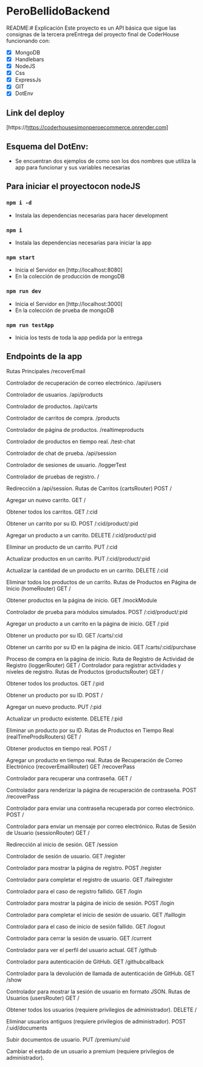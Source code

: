 # PeroBellidoBackend
README:# Explicación
Este proyecto es un API básica que sigue las consignas de la tercera preEntrega del proyecto final de CoderHouse funcionando con:
- [x] MongoDB
- [x] Handlebars
- [x] NodeJS
- [x] Css
- [x] ExpressJs
- [x] GIT
- [x] DotEnv

## Link del deploy

[https://https://coderhousesimonperoecommerce.onrender.com]


## Esquema del DotEnv:
- Se encuentran dos ejemplos de como son los dos nombres que utiliza la app para funcionar y sus variables necesarias

## Para iniciar el proyectocon nodeJS

### `npm i -d`
- Instala las dependencias necesarias para hacer development

### `npm i`
- Instala las dependencias necesarias para iniciar la app

### `npm start`
- Inicia el Servidor en [http://localhost:8080]
- En la colección de producción de mongoDB

### `npm run dev`
- Inicia el Servidor en [http://localhost:3000]
- En la colección de prueba de mongoDB

### `npm run testApp`
- Inicia los tests de toda la app pedida por la entrega

## Endpoints de la app

Rutas Principales
/recoverEmail

Controlador de recuperación de correo electrónico.
/api/users

Controlador de usuarios.
/api/products

Controlador de productos.
/api/carts

Controlador de carritos de compra.
/products

Controlador de página de productos.
/realtimeproducts

Controlador de productos en tiempo real.
/test-chat

Controlador de chat de prueba.
/api/session

Controlador de sesiones de usuario.
/loggerTest

Controlador de pruebas de registro.
/

Redirección a /api/session.
Rutas de Carritos (cartsRouter)
POST /

Agregar un nuevo carrito.
GET /

Obtener todos los carritos.
GET /:cid

Obtener un carrito por su ID.
POST /:cid/product/:pid

Agregar un producto a un carrito.
DELETE /:cid/product/:pid

Eliminar un producto de un carrito.
PUT /:cid

Actualizar productos en un carrito.
PUT /:cid/product/:pid

Actualizar la cantidad de un producto en un carrito.
DELETE /:cid

Eliminar todos los productos de un carrito.
Rutas de Productos en Página de Inicio (homeRouter)
GET /

Obtener productos en la página de inicio.
GET /mockModule

Controlador de prueba para módulos simulados.
POST /:cid/product/:pid

Agregar un producto a un carrito en la página de inicio.
GET /:pid

Obtener un producto por su ID.
GET /carts/:cid

Obtener un carrito por su ID en la página de inicio.
GET /carts/:cid/purchase

Proceso de compra en la página de inicio.
Ruta de Registro de Actividad de Registro (loggerRouter)
GET /
Controlador para registrar actividades y niveles de registro.
Rutas de Productos (productsRouter)
GET /

Obtener todos los productos.
GET /:pid

Obtener un producto por su ID.
POST /

Agregar un nuevo producto.
PUT /:pid

Actualizar un producto existente.
DELETE /:pid

Eliminar un producto por su ID.
Rutas de Productos en Tiempo Real (realTimeProdsRouters)
GET /

Obtener productos en tiempo real.
POST /

Agregar un producto en tiempo real.
Rutas de Recuperación de Correo Electrónico (recoverEmailRouter)
GET /recoverPass

Controlador para recuperar una contraseña.
GET /

Controlador para renderizar la página de recuperación de contraseña.
POST /recoverPass

Controlador para enviar una contraseña recuperada por correo electrónico.
POST /

Controlador para enviar un mensaje por correo electrónico.
Rutas de Sesión de Usuario (sessionRouter)
GET /

Redirección al inicio de sesión.
GET /session

Controlador de sesión de usuario.
GET /register

Controlador para mostrar la página de registro.
POST /register

Controlador para completar el registro de usuario.
GET /failregister

Controlador para el caso de registro fallido.
GET /login

Controlador para mostrar la página de inicio de sesión.
POST /login

Controlador para completar el inicio de sesión de usuario.
GET /faillogin

Controlador para el caso de inicio de sesión fallido.
GET /logout

Controlador para cerrar la sesión de usuario.
GET /current

Controlador para ver el perfil del usuario actual.
GET /github

Controlador para autenticación de GitHub.
GET /githubcallback

Controlador para la devolución de llamada de autenticación de GitHub.
GET /show

Controlador para mostrar la sesión de usuario en formato JSON.
Rutas de Usuarios (usersRouter)
GET /

Obtener todos los usuarios (requiere privilegios de administrador).
DELETE /

Eliminar usuarios antiguos (requiere privilegios de administrador).
POST /:uid/documents

Subir documentos de usuario.
PUT /premium/:uid

Cambiar el estado de un usuario a premium (requiere privilegios de administrador).

